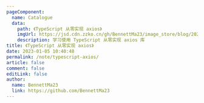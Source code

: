 ```yaml
---
pageComponent:
  name: Catalogue
  data:
    path: 《TypeScript 从零实现 axios》
    imgUrl: https://jsd.cdn.zzko.cn/gh/BennettMa23/image_store/blog/20230105104632.png
    description: 学习使用 TypeScript 从零实现 axios 库
title: 《TypeScript 从零实现 axios》
date: 2023-01-05 10:40:48
permalink: /note/typescript-axios/
article: false
comment: false
editLink: false
author:
  name: BennettMa23
  link: https://github.com/BennettMa23
---
```

